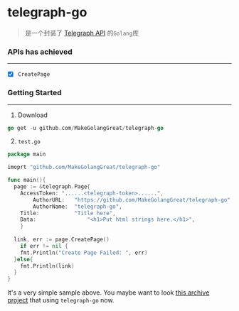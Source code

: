 # telegraph-go

> 是一个封装了 [Telegraph API](https://telegra.ph/api) 的`Golang`库

### APIs has achieved

---

- [x] `CreatePage`

### Getting Started

---

1. Download

```go
go get -u github.com/MakeGolangGreat/telegraph-go
```

2. `test.go`

```go
package main

imoprt "github.com/MakeGolangGreat/telegraph-go"

func main(){
  page := &telegraph.Page{
    AccessToken: "......<telegraph-token>......",
		AuthorURL:   "https://github.com/MakeGolangGreat/telegraph-go",
		AuthorName:  "telegraph-go",
    Title: 			 "Title here",
    Data:				 "<h1>Put html strings here.</h1>",
	}
  
  link, err := page.CreatePage()
	if err != nil {
    fmt.Println("Create Page Failed: ", err)
  }else{
    fmt.Println(link) 
  }
}
```

It's a very simple sample above. You maybe want to look [this archive project](https://github.com/MakeGolangGreat/archive-go) that using `telegraph-go` now.

